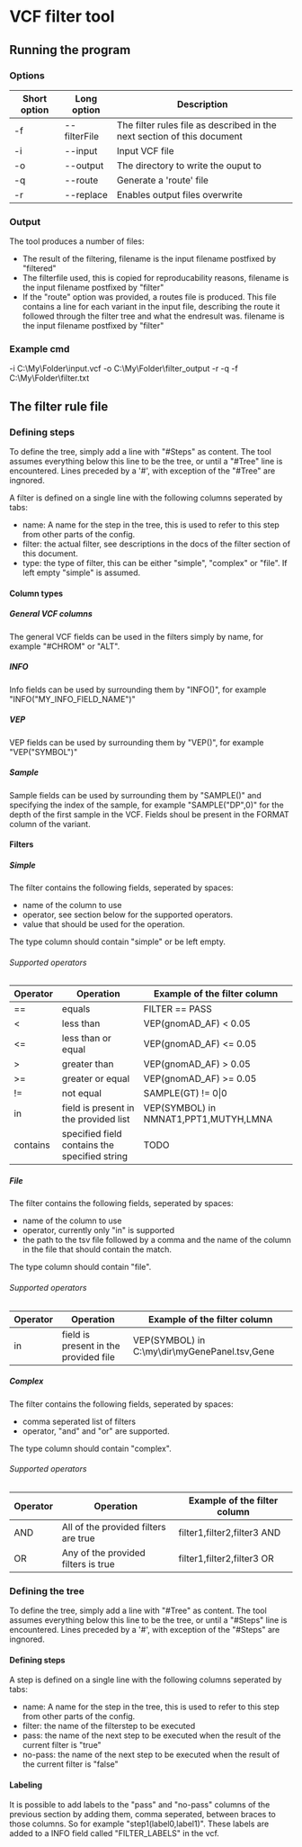 # VCF filter tool
## Running the program
### Options
|Short option|Long option|Description|                   
|---|---|---|
|-f| --filterFile <File>|The filter rules file as described in the next section of this document|   
|-i| --input <File>|Input VCF file|
|-o| --output <File>|The directory to write the ouput to|              
|-q| --route|Generate a 'route' file|
|-r| --replace|Enables output files overwrite|

### Output
The tool produces a number of files:
- The result of the filtering, filename is the input filename postfixed by "filtered"
- The filterfile used, this is copied for reproducability reasons, filename is the input filename postfixed by "filter"
- If the "route" option was provided, a routes file is produced. 
This file contains a line for each variant in the input file, describing the route it followed through the filter tree and what the endresult was.
filename is the input filename postfixed by "filter"

### Example cmd
-i C:\My\Folder\input.vcf -o C:\My\Folder\filter_output -r -q -f C:\My\Folder\filter.txt

## The filter rule file
### Defining steps
To define the tree, simply add a line with "#Steps" as content.
The tool assumes everything below this line to be the tree, or until a "#Tree" line is encountered. 
Lines preceded by a '#', with exception of the "#Tree" are ingnored.

A filter is defined on a single line with the following columns seperated by tabs: 
- name: A name for the step in the tree, this is used to refer to this step from other parts of the config.
- filter: the actual filter, see descriptions in the docs of the filter section of this document.
- type: the type of filter, this can be either "simple", "complex" or "file". If left empty "simple" is assumed.

#### Column types
##### General VCF columns
The general VCF fields can be used in the filters simply by name, for example "#CHROM" or "ALT".
##### INFO
Info fields can be used by surrounding them by "INFO()", for example "INFO("MY_INFO_FIELD_NAME")"
##### VEP
VEP fields can be used by surrounding them by "VEP()", for example "VEP("SYMBOL")"
##### Sample
Sample fields can be used by surrounding them by "SAMPLE()" and specifying the index of the sample, for example "SAMPLE("DP",0)" for the depth of the first sample in the VCF.
Fields shoul be present in the FORMAT column of the variant.

#### Filters
##### Simple
The filter contains the following fields, seperated by spaces:
- name of the column to use
- operator, see section below for the supported operators.
- value that should be used for the operation.

The type column should contain "simple" or be left empty.
###### Supported operators
|Operator|Operation|Example of the filter column|
|---|---|---|
|==|equals|FILTER == PASS|
|\<|less than|VEP(gnomAD_AF) < 0.05|
|\<=|less than or equal|VEP(gnomAD_AF) <= 0.05|
|\>|greater than|VEP(gnomAD_AF) > 0.05|
|\>=|greater or equal|VEP(gnomAD_AF) >= 0.05|
|!=|not equal|SAMPLE(GT) != 0&#124;0|
|in|field is present in the provided list|VEP(SYMBOL) in NMNAT1,PPT1,MUTYH,LMNA|
|contains|specified field contains the specified string|TODO|

##### File
The filter contains the following fields, seperated by spaces:
- name of the column to use
- operator, currently only "in" is supported
- the path to the tsv file followed by a comma and the name of the column in the file that should contain the match.

The type column should contain "file".

###### Supported operators
|Operator|Operation|Example of the filter column|
|---|---|---|
|in|field is present in the provided file|VEP(SYMBOL) in C:\my\dir\myGenePanel.tsv,Gene|
##### Complex
The filter contains the following fields, seperated by spaces:
- comma seperated list of filters
- operator, "and" and "or" are supported.

The type column should contain "complex".
###### Supported operators
|Operator|Operation|Example of the filter column|
|---|---|---|
|AND|All of the provided filters are true|filter1,filter2,filter3 AND|
|OR|Any of the provided filters is true|filter1,filter2,filter3 OR|

### Defining the tree
To define the tree, simply add a line with "#Tree" as content.
The tool assumes everything below this line to be the tree, or until a "#Steps" line is encountered.
Lines preceded by a '#', with exception of the "#Steps" are ingnored.

#### Defining steps
A step is defined on a single line with the following columns seperated by tabs: 
- name: A name for the step in the tree, this is used to refer to this step from other parts of the config.
- filter: the name of the filterstep to be executed
- pass: the name of the next step to be executed when the result of the current filter is "true"
- no-pass: the name of the next step to be executed when the result of the current filter is "false" 
#### Labeling
It is possible to add labels to the "pass" and "no-pass" columns of the previous section by adding them, comma seperated, between braces to those columns.
So for example "step1(label0,label1)".
These labels are added to a INFO field called "FILTER_LABELS" in the vcf.